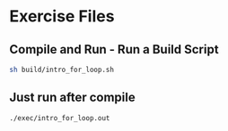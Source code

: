 # Exercise Files

## Compile and Run - Run a Build Script
```bash
sh build/intro_for_loop.sh
```

## Just run after compile
```bash
./exec/intro_for_loop.out
```